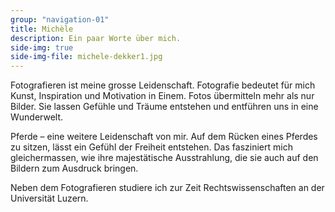 ```yaml
---
group: "navigation-01"
title: Michèle
description: Ein paar Worte über mich.
side-img: true
side-img-file: michele-dekker1.jpg
---
```




Fotografieren ist meine grosse Leidenschaft. 
Fotografie bedeutet für mich Kunst, Inspiration und 
Motivation in Einem. Fotos übermitteln mehr als nur 
Bilder. Sie lassen Gefühle und Träume entstehen 
und entführen uns in eine Wunderwelt.

Pferde – eine weitere Leidenschaft von mir. 
Auf dem Rücken eines Pferdes zu sitzen, lässt ein 
Gefühl der Freiheit entstehen. Das fasziniert mich 
gleichermassen, wie ihre majestätische Ausstrahlung, 
die sie auch auf den Bildern zum Ausdruck bringen.

Neben dem Fotografieren studiere ich zur Zeit 
Rechtswissenschaften an der Universität Luzern.

